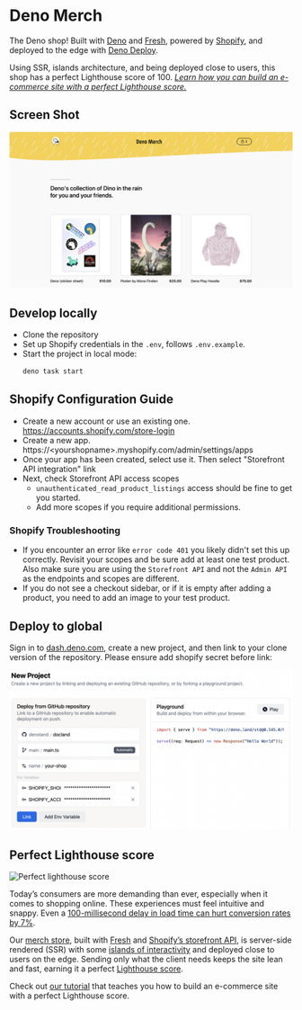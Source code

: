 # Deno Merch

The Deno shop! Built with [Deno](https://deno.land/) and
[Fresh](https://fresh.deno.dev/), powered by [Shopify](https://www.shopify.com), and deployed to the edge with [Deno Deploy](https://deno.com/deploy).

Using SSR, islands architecture, and being deployed close to users, this shop has a perfect Lighthouse score of 100. [_Learn how you can build an e-commerce site with a perfect Lighthouse score._](https://deno.com/blog/ecommerce-with-perfect-lighthouse-score)

## Screen Shot

![Screen Shot](./static/screen_shot.png)

## Develop locally

- Clone the repository
- Set up Shopify credentials in the `.env`, follows `.env.example`.
- Start the project in local mode:
  ```bash
  deno task start
  ```

## Shopify Configuration Guide

- Create a new account or use an existing one. https://accounts.shopify.com/store-login
- Create a new app. https://\<yourshopname>.myshopify.com/admin/settings/apps
- Once your app has been created, select use it. Then select "Storefront API integration" link
- Next, check Storefront API access scopes
  - `unauthenticated_read_product_listings` access should be fine to get you started. 
  - Add more scopes if you require additional permissions.

### Shopify Troubleshooting
- If you encounter an error like `error code 401` you likely didn't set this up correctly. Revisit your scopes and be sure add at least one test product. Also make sure you are using the `Storefront API` and not the `Admin API` as the endpoints and scopes are different.
- If you do not see a checkout sidebar, or if it is empty after adding a product, you need to add an image to your test product.

## Deploy to global

Sign in to [dash.deno.com](https://dash.deno.com), create a new project, and then link to your clone version of the repository. Please ensure add shopify secret before link:

![Screen Shot 2](./static/screen_shot_2.png)

## Perfect Lighthouse score

![Perfect lighthouse score](https://deno.com/ecommerce-with-perfect-lighthouse-score/perfect-score.png)

Today’s consumers are more demanding than ever, especially when it comes to
shopping online. These experiences must feel intuitive and snappy. Even a
[100-millisecond delay in load time can hurt conversion rates by 7%](https://s3.amazonaws.com/sofist-marketing/State+of+Online+Retail+Performance+Spring+2017+-+Akamai+and+SOASTA+2017.pdf).

Our [merch store](https://merch.deno.com), built with
[Fresh](https://fresh.deno.dev) and
[Shopify’s storefront API](https://shopify.dev/api/storefront), is server-side
rendered (SSR) with some
[islands of interactivity](https://fresh.deno.dev/docs/concepts/islands) and
deployed close to users on the edge. Sending only what the client needs keeps
the site lean and fast, earning it a perfect
[Lighthouse score](https://pagespeed.web.dev/).

Check out [our tutorial](https://deno.com/blog/ecommerce-with-perfect-lighthouse-score) that teaches you how to build an e-commerce site with a perfect Lighthouse score.